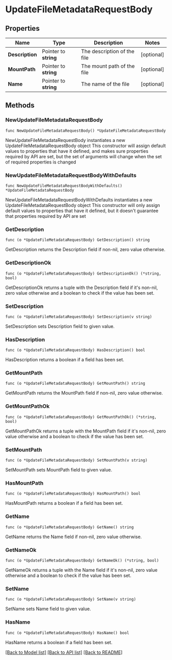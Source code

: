 # UpdateFileMetadataRequestBody

## Properties

Name | Type | Description | Notes
------------ | ------------- | ------------- | -------------
**Description** | Pointer to **string** | The description of the file | [optional] 
**MountPath** | Pointer to **string** | The mount path of the file | [optional] 
**Name** | Pointer to **string** | The name of the file | [optional] 

## Methods

### NewUpdateFileMetadataRequestBody

`func NewUpdateFileMetadataRequestBody() *UpdateFileMetadataRequestBody`

NewUpdateFileMetadataRequestBody instantiates a new UpdateFileMetadataRequestBody object
This constructor will assign default values to properties that have it defined,
and makes sure properties required by API are set, but the set of arguments
will change when the set of required properties is changed

### NewUpdateFileMetadataRequestBodyWithDefaults

`func NewUpdateFileMetadataRequestBodyWithDefaults() *UpdateFileMetadataRequestBody`

NewUpdateFileMetadataRequestBodyWithDefaults instantiates a new UpdateFileMetadataRequestBody object
This constructor will only assign default values to properties that have it defined,
but it doesn't guarantee that properties required by API are set

### GetDescription

`func (o *UpdateFileMetadataRequestBody) GetDescription() string`

GetDescription returns the Description field if non-nil, zero value otherwise.

### GetDescriptionOk

`func (o *UpdateFileMetadataRequestBody) GetDescriptionOk() (*string, bool)`

GetDescriptionOk returns a tuple with the Description field if it's non-nil, zero value otherwise
and a boolean to check if the value has been set.

### SetDescription

`func (o *UpdateFileMetadataRequestBody) SetDescription(v string)`

SetDescription sets Description field to given value.

### HasDescription

`func (o *UpdateFileMetadataRequestBody) HasDescription() bool`

HasDescription returns a boolean if a field has been set.

### GetMountPath

`func (o *UpdateFileMetadataRequestBody) GetMountPath() string`

GetMountPath returns the MountPath field if non-nil, zero value otherwise.

### GetMountPathOk

`func (o *UpdateFileMetadataRequestBody) GetMountPathOk() (*string, bool)`

GetMountPathOk returns a tuple with the MountPath field if it's non-nil, zero value otherwise
and a boolean to check if the value has been set.

### SetMountPath

`func (o *UpdateFileMetadataRequestBody) SetMountPath(v string)`

SetMountPath sets MountPath field to given value.

### HasMountPath

`func (o *UpdateFileMetadataRequestBody) HasMountPath() bool`

HasMountPath returns a boolean if a field has been set.

### GetName

`func (o *UpdateFileMetadataRequestBody) GetName() string`

GetName returns the Name field if non-nil, zero value otherwise.

### GetNameOk

`func (o *UpdateFileMetadataRequestBody) GetNameOk() (*string, bool)`

GetNameOk returns a tuple with the Name field if it's non-nil, zero value otherwise
and a boolean to check if the value has been set.

### SetName

`func (o *UpdateFileMetadataRequestBody) SetName(v string)`

SetName sets Name field to given value.

### HasName

`func (o *UpdateFileMetadataRequestBody) HasName() bool`

HasName returns a boolean if a field has been set.


[[Back to Model list]](../README.md#documentation-for-models) [[Back to API list]](../README.md#documentation-for-api-endpoints) [[Back to README]](../README.md)



